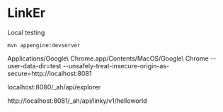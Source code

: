 LinkEr
==================
Local testing
```
mvn appengine:devserver
```



Applications/Google\ Chrome.app/Contents/MacOS/Google\ Chrome --user-data-dir=test --unsafely-treat-insecure-origin-as-secure=http://localhost:8081

localhost:8080/_ah/api/explorer

http://localhost:8081/_ah/api/linky/v1/helloworld


